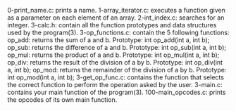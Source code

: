 0-print_name.c: prints a name.
1-array_iterator.c: executes a function given as a parameter on each element of an array.
2-int_index.c: searches for an integer.
3-calc.h: contain all the function prototypes and data structures used by the program(3).
3-op_functions.c: contain the 5 following functions:
op_add: returns the sum of a and b. Prototype: int op_add(int a, int b);
op_sub: returns the difference of a and b. Prototype: int op_sub(int a, int b);
op_mul: returns the product of a and b. Prototype: int op_mul(int a, int b);
op_div: returns the result of the division of a by b. Prototype: int op_div(int a, int b);
op_mod: returns the remainder of the division of a by b. Prototype: int op_mod(int a, int b);
3-get_op_func.c: contains the function that selects the correct function to perform the operation asked by the user.
3-main.c:  contains your main function of the program(3). 
100-main_opcodes.c: prints the opcodes of its own main function.
